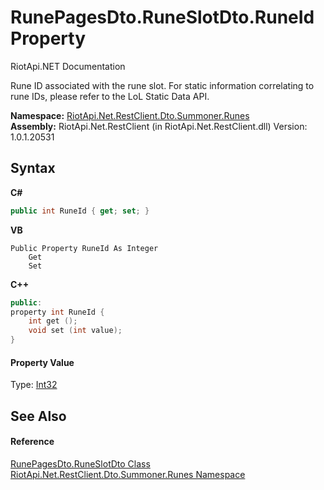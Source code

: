 # RunePagesDto.RuneSlotDto.RuneId Property 
RiotApi.NET Documentation 

Rune ID associated with the rune slot. For static information correlating to rune IDs, please refer to the LoL Static Data API.

**Namespace:**&nbsp;<a href="e9a88602-23dd-5df4-2c06-3753e3f95d7e">RiotApi.Net.RestClient.Dto.Summoner.Runes</a><br />**Assembly:**&nbsp;RiotApi.Net.RestClient (in RiotApi.Net.RestClient.dll) Version: 1.0.1.20531

## Syntax

**C#**<br />
``` C#
public int RuneId { get; set; }
```

**VB**<br />
``` VB
Public Property RuneId As Integer
	Get
	Set
```

**C++**<br />
``` C++
public:
property int RuneId {
	int get ();
	void set (int value);
}
```


#### Property Value
Type: <a href="http://msdn2.microsoft.com/en-us/library/td2s409d" target="_blank">Int32</a>

## See Also


#### Reference
<a href="1c6317c5-a151-8ffc-0a18-55e40a4d7a64">RunePagesDto.RuneSlotDto Class</a><br /><a href="e9a88602-23dd-5df4-2c06-3753e3f95d7e">RiotApi.Net.RestClient.Dto.Summoner.Runes Namespace</a><br />
